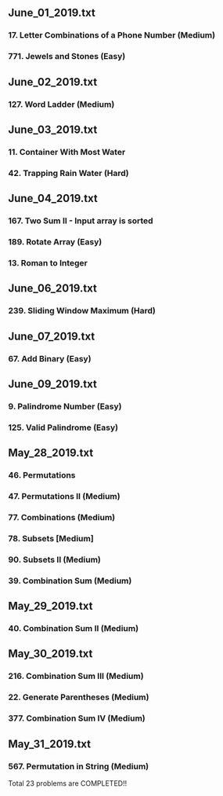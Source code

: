 ## June_01_2019.txt
### 17. Letter Combinations of a Phone Number (Medium)
### 771. Jewels and Stones (Easy)

## June_02_2019.txt
### 127. Word Ladder (Medium)

## June_03_2019.txt
### 11. Container With Most Water
### 42. Trapping Rain Water (Hard)

## June_04_2019.txt
### 167. Two Sum II - Input array is sorted
### 189. Rotate Array (Easy)
### 13. Roman to Integer

## June_06_2019.txt
### 239. Sliding Window Maximum (Hard)

## June_07_2019.txt
### 67. Add Binary (Easy)

## June_09_2019.txt
### 9. Palindrome Number (Easy)
### 125. Valid Palindrome (Easy)

## May_28_2019.txt
### 46. Permutations
### 47. Permutations II (Medium)
### 77. Combinations (Medium)
### 78. Subsets [Medium]
### 90. Subsets II (Medium)
### 39. Combination Sum (Medium)

## May_29_2019.txt
### 40. Combination Sum II (Medium)

## May_30_2019.txt
### 216. Combination Sum III (Medium)
### 22. Generate Parentheses (Medium)
### 377. Combination Sum IV (Medium)

## May_31_2019.txt
### 567. Permutation in String (Medium)

Total 23 problems are COMPLETED!!
